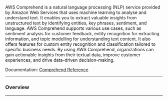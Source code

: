 AWS Comprehend is a natural language processing (NLP) service provided by Amazon Web Services that uses machine learning to analyse and understand text. It enables you to extract valuable insights from unstructured text by identifying entities, key phrases, sentiment, and language. AWS Comprehend supports various use cases, such as sentiment analysis for customer feedback, entity recognition for extracting information, and topic modelling for understanding text content. It also offers features for custom entity recognition and classification tailored to specific business needs. By using AWS Comprehend, organizations can gain actionable insights from their textual data, improve customer experiences, and drive data-driven decision-making.

Documentation: [Comprehend Reference](https://aws.amazon.com/comprehend/)
___
### Overview

___